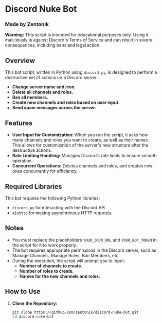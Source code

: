 # Discord Nuke Bot
### Made by Zentonik

**Warning:** This script is intended for educational purposes only. Using it maliciously is against Discord's Terms of Service and can result in severe consequences, including bans and legal action.

## Overview

This bot script, written in Python using `discord.py`, is designed to perform a destructive set of actions on a Discord server:

- **Change server name and icon.**
- **Delete all channels and roles.**
- **Ban all members.**
- **Create new channels and roles based on user input.**
- **Send spam messages across the server.**

## Features

- **User Input for Customization:** When you run the script, it asks how many channels and roles you want to create, as well as their names. This allows for customization of the server's new structure after the destructive actions.
- **Rate Limiting Handling:** Manages Discord’s rate limits to ensure smooth operation.
- **Concurrent Operations:** Deletes channels and roles, and creates new ones concurrently for efficiency.

## Required Libraries

This bot requires the following Python libraries:

- `discord.py` for interacting with the Discord API.
- `aiohttp` for making asynchronous HTTP requests.

## Notes
- You must replace the placeholders `YOUR_ICON_URL` and `YOUR_BOT_TOKEN` in the script for it to work properly.
- The bot requires appropriate permissions in the Discord server, such as Manage Channels, Manage Roles, Ban Members, etc.
- During the execution, the script will prompt you to input:
  - **Number of channels to create.**
  - **Number of roles to create.**
  - **Names for the new channels and roles.**

## How to Use

1. **Clone the Repository:**
   ```bash
   git clone https://github.com/zentonik/discord-nuke-bot.git
   cd discord-nuke-bot
